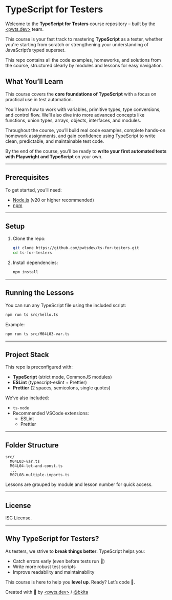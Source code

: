 # TypeScript for Testers

Welcome to the **TypeScript for Testers** course repository – built by the [<pwts.dev>](https://pwts.dev/) team.

This course is your fast track to mastering **TypeScript** as a tester, whether you're starting from scratch or strengthening your understanding of JavaScript’s typed superset.

This repo contains all the code examples, homeworks, and solutions from the course, structured clearly by modules and lessons for easy navigation.

## What You’ll Learn

This course covers the **core foundations of TypeScript** with a focus on practical use in test automation.

You’ll learn how to work with variables, primitive types, type conversions, and control flow. We’ll also dive into more advanced concepts like functions, union types, arrays, objects, interfaces, and modules.

Throughout the course, you’ll build real code examples, complete hands-on homework assignments, and gain confidence using TypeScript to write clean, predictable, and maintainable test code.

By the end of the course, you’ll be ready to **write your first automated tests with Playwright and TypeScript** on your own.

---

## Prerequisites

To get started, you’ll need:

- [Node.js](https://nodejs.org) (v20 or higher recommended)
- [npm](https://www.npmjs.com/)

---

## Setup

1. Clone the repo:

   ```bash
   git clone https://github.com/pwtsdev/ts-for-testers.git
   cd ts-for-testers
   ```

2. Install dependencies:

   ```bash
   npm install
   ```

---

## Running the Lessons

You can run any TypeScript file using the included script:

```bash
npm run ts src/hello.ts
```

Example:

```bash
npm run ts src/M04L03-var.ts
```

---

## Project Stack

This repo is preconfigured with:

- **TypeScript** (strict mode, CommonJS modules)
- **ESLint** (typescript-eslint + Prettier)
- **Prettier** (2 spaces, semicolons, single quotes)

We’ve also included:

- `ts-node`
- Recommended VSCode extensions:
  - ESLint
  - Prettier

---

## Folder Structure

```
src/
  M04L03-var.ts
  M04L04-let-and-const.ts
  ...
  M07L08-multiple-imports.ts
```

Lessons are grouped by module and lesson number for quick access.

---

## License

ISC License.

---

## Why TypeScript for Testers?

As testers, we strive to **break things better**. TypeScript helps you:

- Catch errors early (even before tests run 🚀)
- Write more robust test scripts
- Improve readability and maintainability

This course is here to help you **level up**. Ready? Let’s code 🎯.

Created with 💙 by [<pwts.dev>](https://pwts.dev) / [@bkita](https://github.com/bkita)
